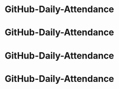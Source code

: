 # GitHub-Daily-Attendance 
# GitHub-Daily-Attendance 
# GitHub-Daily-Attendance 
# GitHub-Daily-Attendance 
